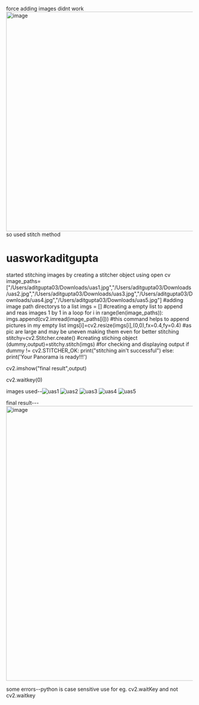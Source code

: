 force adding images didnt work
<img width="592" alt="image" src="https://user-images.githubusercontent.com/121255271/209346713-560512b9-81e7-4683-8e07-e3629d965167.png">
 so used stitch method
 




# uasworkaditgupta
started stitching images by creating a stitcher object using open cv
image_paths=["/Users/aditgupta03/Downloads/uas1.jpg","/Users/aditgupta03/Downloads/uas2.jpg","/Users/aditgupta03/Downloads/uas3.jpg","/Users/aditgupta03/Downloads/uas4.jpg","/Users/aditgupta03/Downloads/uas5.jpg"]
#adding image path directorys to a list
imgs = []
#creating a empty list to append and reas images 1 by 1 in a loop
for i in range(len(image_paths)):
    imgs.append(cv2.imread(image_paths[i]))
    #this command helps to append pictures in my empty list
    imgs[i]=cv2.resize(imgs[i],(0,0),fx=0.4,fy=0.4)
  #as pic are large and may be uneven making them even for better stitching
stitchy=cv2.Stitcher.create()
#creating stiching object
(dummy,output)=stitchy.stitch(imgs)
 #for checking and displaying output
if dummy != cv2.STITCHER_OK:
    print("stitching ain't successful")
else:
    print('Your Panorama is ready!!!')

cv2.imshow("final result",output)

cv2.waitkey(0)

images used--![uas1](https://user-images.githubusercontent.com/121255271/209345410-d2aeed61-0e1d-4fe7-ad2d-bb044ae23ca1.jpg)
![uas2](https://user-images.githubusercontent.com/121255271/209345421-7f7733ff-699c-4058-8f67-6c6146178262.jpg)
![uas3](https://user-images.githubusercontent.com/121255271/209345424-0577b05b-27fd-4f46-9a8f-b214435942c8.jpeg)
![uas4](https://user-images.githubusercontent.com/121255271/209345443-09d6c282-5df9-4404-9f4e-312101f64c18.jpg)
![uas5](https://user-images.githubusercontent.com/121255271/209345450-3010d4bd-ca1b-4d49-83b1-2b7bf62a73be.jpg)

final result---
<img width="741" alt="image" src="https://user-images.githubusercontent.com/121255271/209345488-f1175237-c246-4a64-8c7f-9c44be9167ae.png">


some errors--python is case sensitive use for eg. cv2.waitKey and not cv2.waitkey

